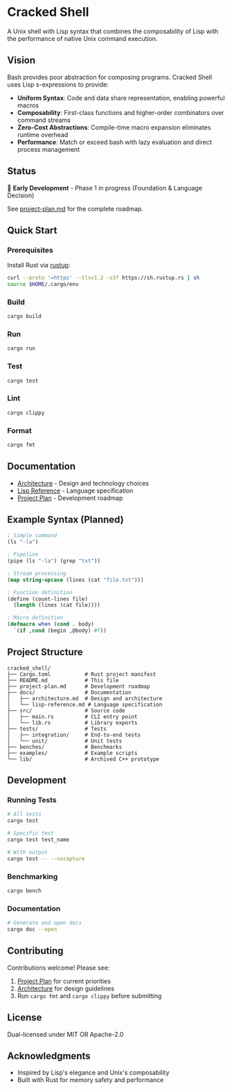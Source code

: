 # Cracked Shell

A Unix shell with Lisp syntax that combines the composability of Lisp with the
performance of native Unix command execution.

## Vision

Bash provides poor abstraction for composing programs. Cracked Shell uses Lisp
s-expressions to provide:

- **Uniform Syntax**: Code and data share representation, enabling powerful macros
- **Composability**: First-class functions and higher-order combinators over command streams
- **Zero-Cost Abstractions**: Compile-time macro expansion eliminates runtime overhead
- **Performance**: Match or exceed bash with lazy evaluation and direct process management

## Status

🚧 **Early Development** - Phase 1 in progress (Foundation & Language Decision)

See [project-plan.md](project-plan.md) for the complete roadmap.

## Quick Start

### Prerequisites

Install Rust via [rustup](https://rustup.rs/):

```bash
curl --proto '=https' --tlsv1.2 -sSf https://sh.rustup.rs | sh
source $HOME/.cargo/env
```

### Build

```bash
cargo build
```

### Run

```bash
cargo run
```

### Test

```bash
cargo test
```

### Lint

```bash
cargo clippy
```

### Format

```bash
cargo fmt
```

## Documentation

- [Architecture](docs/architecture.md) - Design and technology choices
- [Lisp Reference](docs/lisp-reference.md) - Language specification
- [Project Plan](project-plan.md) - Development roadmap

## Example Syntax (Planned)

```lisp
; Simple command
(ls "-la")

; Pipeline
(pipe (ls "-la") (grep "txt"))

; Stream processing
(map string-upcase (lines (cat "file.txt")))

; Function definition
(define (count-lines file)
  (length (lines (cat file))))

; Macro definition
(defmacro when (cond . body)
  `(if ,cond (begin ,@body) #f))
```

## Project Structure

```
cracked_shell/
├── Cargo.toml           # Rust project manifest
├── README.md            # This file
├── project-plan.md      # Development roadmap
├── docs/                # Documentation
│   ├── architecture.md  # Design and architecture
│   └── lisp-reference.md # Language specification
├── src/                 # Source code
│   ├── main.rs          # CLI entry point
│   └── lib.rs           # Library exports
├── tests/               # Tests
│   ├── integration/     # End-to-end tests
│   └── unit/            # Unit tests
├── benches/             # Benchmarks
├── examples/            # Example scripts
└── lib/                 # Archived C++ prototype
```

## Development

### Running Tests

```bash
# All tests
cargo test

# Specific test
cargo test test_name

# With output
cargo test -- --nocapture
```

### Benchmarking

```bash
cargo bench
```

### Documentation

```bash
# Generate and open docs
cargo doc --open
```

## Contributing

Contributions welcome! Please see:

1. [Project Plan](project-plan.md) for current priorities
2. [Architecture](docs/architecture.md) for design guidelines
3. Run `cargo fmt` and `cargo clippy` before submitting

## License

Dual-licensed under MIT OR Apache-2.0

## Acknowledgments

- Inspired by Lisp's elegance and Unix's composability
- Built with Rust for memory safety and performance

